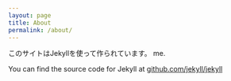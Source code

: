```yaml
---
layout: page
title: About
permalink: /about/
---
```


このサイトはJekyllを使って作られています。
me.

You can find the source code for Jekyll at [github.com/jekyll/jekyll](https://github.com/jekyll/jekyll)
